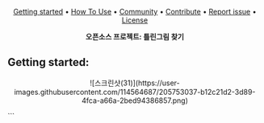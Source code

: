 <p align="center">
  <a href="#getting-started">Getting started</a> •
  <a href="#usage">How To Use</a> •
  <a href="#community">Community</a> •
  <a href="#contribute">Contribute</a> •
  <a href="#report-an-issue">Report issue</a> •
  <a href="#license">License</a>
</p>

<p align="center">
  <strong> 오픈소스 프로젝트: 틀린그림 찾기</a></strong>
</p>
  
## Getting started:
<p align="center">
  ![스크린샷(31)](https://user-images.githubusercontent.com/114564687/205753037-b12c21d2-3d89-4fca-a66a-2bed94386857.png)
</p>
```
